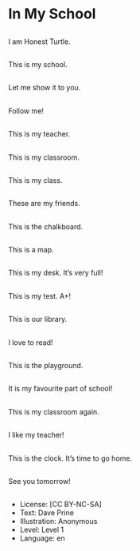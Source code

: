 # In My School

##
I am Honest Turtle.

##
This is my school.

##
Let me show it to you.

##
Follow me!

##
This is my teacher.

##
This is my classroom.

##
This is my class.

##
These are my friends.

##
This is the chalkboard.

##
This is a map.

##
This is my desk. It’s very full!

##
This is my test. A+!

##
This is our library.

##
I love to read!

##
This is the playground.

##
It is my favourite part of school!

##
This is my classroom again.

##
I like my teacher!

##
This is the clock. It’s time to go home.

##
See you tomorrow!

##
* License: [CC BY-NC-SA]
* Text: Dave Prine
* Illustration: Anonymous
* Level: Level 1
* Language: en
